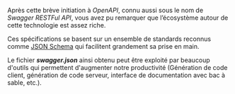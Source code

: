 Après cette brève initiation à *OpenAPI*, connu aussi sous le nom de *Swagger RESTFul API*, vous avez pu remarquer que l’écosystème autour de cette technologie est assez riche.

Ces spécifications se basent sur un ensemble de standards reconnus comme [JSON Schema](http://json-schema.org/) qui facilitent grandement sa prise en main. 

Le fichier ***swagger.json*** ainsi obtenu peut être exploité par beaucoup d'outils qui permettent d'augmenter notre productivité (Génération de code client, génération de code serveur, interface de documentation avec bac à sable, etc.).